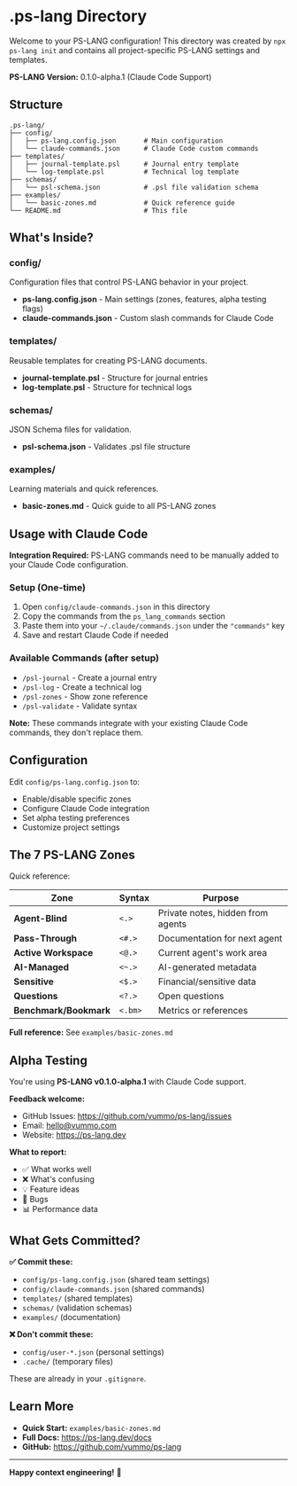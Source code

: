 # .ps-lang Directory

Welcome to your PS-LANG configuration! This directory was created by `npx ps-lang init` and contains all project-specific PS-LANG settings and templates.

**PS-LANG Version:** 0.1.0-alpha.1 (Claude Code Support)

## Structure

```
.ps-lang/
├── config/
│   ├── ps-lang.config.json       # Main configuration
│   └── claude-commands.json      # Claude Code custom commands
├── templates/
│   ├── journal-template.psl      # Journal entry template
│   └── log-template.psl          # Technical log template
├── schemas/
│   └── psl-schema.json           # .psl file validation schema
├── examples/
│   └── basic-zones.md            # Quick reference guide
└── README.md                     # This file
```

## What's Inside?

### config/
Configuration files that control PS-LANG behavior in your project.

- **ps-lang.config.json** - Main settings (zones, features, alpha testing flags)
- **claude-commands.json** - Custom slash commands for Claude Code

### templates/
Reusable templates for creating PS-LANG documents.

- **journal-template.psl** - Structure for journal entries
- **log-template.psl** - Structure for technical logs

### schemas/
JSON Schema files for validation.

- **psl-schema.json** - Validates .psl file structure

### examples/
Learning materials and quick references.

- **basic-zones.md** - Quick guide to all PS-LANG zones

## Usage with Claude Code

**Integration Required:** PS-LANG commands need to be manually added to your Claude Code configuration.

### Setup (One-time)

1. Open `config/claude-commands.json` in this directory
2. Copy the commands from the `ps_lang_commands` section
3. Paste them into your `~/.claude/commands.json` under the `"commands"` key
4. Save and restart Claude Code if needed

### Available Commands (after setup)

- `/psl-journal` - Create a journal entry
- `/psl-log` - Create a technical log
- `/psl-zones` - Show zone reference
- `/psl-validate` - Validate syntax

**Note:** These commands integrate with your existing Claude Code commands, they don't replace them.

## Configuration

Edit `config/ps-lang.config.json` to:
- Enable/disable specific zones
- Configure Claude Code integration
- Set alpha testing preferences
- Customize project settings

## The 7 PS-LANG Zones

Quick reference:

| Zone | Syntax | Purpose |
|------|--------|---------|
| **Agent-Blind** | `<.>` | Private notes, hidden from agents |
| **Pass-Through** | `<#.>` | Documentation for next agent |
| **Active Workspace** | `<@.>` | Current agent's work area |
| **AI-Managed** | `<~.>` | AI-generated metadata |
| **Sensitive** | `<$.>` | Financial/sensitive data |
| **Questions** | `<?.>` | Open questions |
| **Benchmark/Bookmark** | `<.bm>` | Metrics or references |

**Full reference:** See `examples/basic-zones.md`

## Alpha Testing

You're using **PS-LANG v0.1.0-alpha.1** with Claude Code support.

**Feedback welcome:**
- GitHub Issues: https://github.com/vummo/ps-lang/issues
- Email: hello@vummo.com
- Website: https://ps-lang.dev

**What to report:**
- ✅ What works well
- ❌ What's confusing
- 💡 Feature ideas
- 🐛 Bugs
- 📊 Performance data

## What Gets Committed?

**✅ Commit these:**
- `config/ps-lang.config.json` (shared team settings)
- `config/claude-commands.json` (shared commands)
- `templates/` (shared templates)
- `schemas/` (validation schemas)
- `examples/` (documentation)

**❌ Don't commit these:**
- `config/user-*.json` (personal settings)
- `.cache/` (temporary files)

These are already in your `.gitignore`.

## Learn More

- **Quick Start:** `examples/basic-zones.md`
- **Full Docs:** https://ps-lang.dev/docs
- **GitHub:** https://github.com/vummo/ps-lang

---

**Happy context engineering!** 🚀
